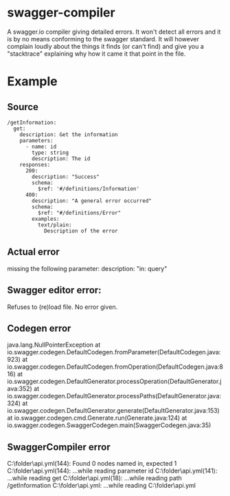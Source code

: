 # swagger-compiler
A swagger.io compiler giving detailed errors. It won't detect all errors and it is by no means conforming to the swagger standard. It will however complain loudly about the things it finds (or can't find) and give you a "stacktrace" explaining why how it came it that point in the file.

# Example

Source
----------------

    /getInformation:
      get:
        description: Get the information
        parameters:
          - name: id
            type: string
            description: The id
        responses:
          200:
            description: "Success"
            schema:
              $ref: '#/definitions/Information'
          400:
            description: "A general error occurred"
            schema:
              $ref: "#/definitions/Error"
            examples:
              text/plain:
                Description of the error
   
   
Actual error
----------------------

missing the following parameter:
    description: "in: query"


Swagger editor error:
--------------------------

Refuses to (re)load file. No error given.

Codegen error
---------------------------

java.lang.NullPointerException
        at io.swagger.codegen.DefaultCodegen.fromParameter(DefaultCodegen.java:923)
        at io.swagger.codegen.DefaultCodegen.fromOperation(DefaultCodegen.java:816)
        at io.swagger.codegen.DefaultGenerator.processOperation(DefaultGenerator.java:352)
        at io.swagger.codegen.DefaultGenerator.processPaths(DefaultGenerator.java:324)
        at io.swagger.codegen.DefaultGenerator.generate(DefaultGenerator.java:153)
        at io.swagger.codegen.cmd.Generate.run(Generate.java:124)
        at io.swagger.codegen.SwaggerCodegen.main(SwaggerCodegen.java:35)


SwaggerCompiler error
------------------------------

C:\folder\api.yml(144): Found 0 nodes named in, expected 1
C:\folder\api.yml(144): ...while reading parameter id
C:\folder\api.yml(141): ...while reading get
C:\folder\api.yml(18): ...while reading path /getInformation
C:\folder\api.yml: ...while reading C:\folder\api.yml